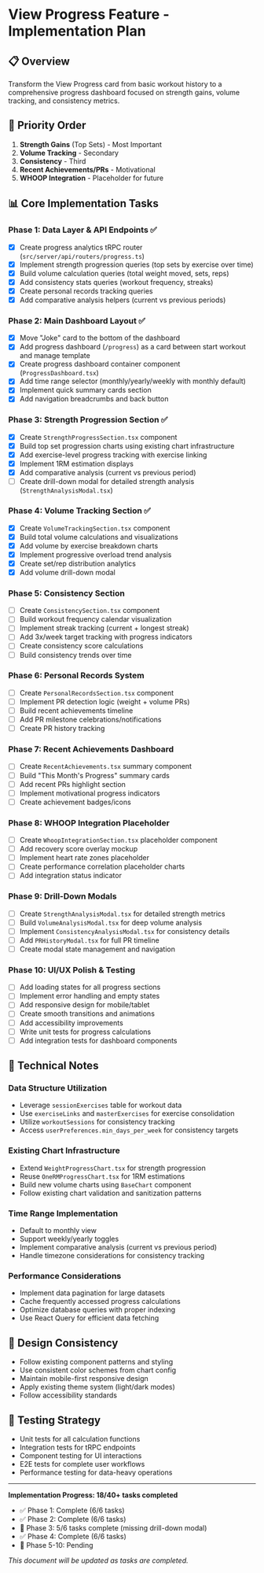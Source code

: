 # View Progress Feature - Implementation Plan

## 📋 Overview
Transform the View Progress card from basic workout history to a comprehensive progress dashboard focused on strength gains, volume tracking, and consistency metrics.

## 🎯 Priority Order
1. **Strength Gains** (Top Sets) - Most Important
2. **Volume Tracking** - Secondary 
3. **Consistency** - Third
4. **Recent Achievements/PRs** - Motivational
5. **WHOOP Integration** - Placeholder for future

## 📊 Core Implementation Tasks

### Phase 1: Data Layer & API Endpoints ✅
- [x] Create progress analytics tRPC router (`src/server/api/routers/progress.ts`)
- [x] Implement strength progression queries (top sets by exercise over time)
- [x] Build volume calculation queries (total weight moved, sets, reps)
- [x] Add consistency stats queries (workout frequency, streaks)
- [x] Create personal records tracking queries
- [x] Add comparative analysis helpers (current vs previous periods)

### Phase 2: Main Dashboard Layout ✅
- [x] Move "Joke" card to the bottom of the dashboard
- [x] Add progress dashboard (`/progress`) as a card between start workout and manage template
- [x] Create progress dashboard container component (`ProgressDashboard.tsx`)
- [x] Add time range selector (monthly/yearly/weekly with monthly default)
- [x] Implement quick summary cards section
- [x] Add navigation breadcrumbs and back button

### Phase 3: Strength Progression Section ✅
- [x] Create `StrengthProgressSection.tsx` component
- [x] Build top set progression charts using existing chart infrastructure
- [x] Add exercise-level progress tracking with exercise linking
- [x] Implement 1RM estimation displays
- [x] Add comparative analysis (current vs previous period)
- [ ] Create drill-down modal for detailed strength analysis (`StrengthAnalysisModal.tsx`)

### Phase 4: Volume Tracking Section ✅
- [x] Create `VolumeTrackingSection.tsx` component
- [x] Build total volume calculations and visualizations
- [x] Add volume by exercise breakdown charts
- [x] Implement progressive overload trend analysis
- [x] Create set/rep distribution analytics
- [x] Add volume drill-down modal

### Phase 5: Consistency Section
- [ ] Create `ConsistencySection.tsx` component  
- [ ] Build workout frequency calendar visualization
- [ ] Implement streak tracking (current + longest streak)
- [ ] Add 3x/week target tracking with progress indicators
- [ ] Create consistency score calculations
- [ ] Build consistency trends over time

### Phase 6: Personal Records System
- [ ] Create `PersonalRecordsSection.tsx` component
- [ ] Implement PR detection logic (weight + volume PRs)
- [ ] Build recent achievements timeline
- [ ] Add PR milestone celebrations/notifications
- [ ] Create PR history tracking

### Phase 7: Recent Achievements Dashboard
- [ ] Create `RecentAchievements.tsx` summary component
- [ ] Build "This Month's Progress" summary cards
- [ ] Add recent PRs highlight section  
- [ ] Implement motivational progress indicators
- [ ] Create achievement badges/icons

### Phase 8: WHOOP Integration Placeholder
- [ ] Create `WhoopIntegrationSection.tsx` placeholder component
- [ ] Add recovery score overlay mockup
- [ ] Implement heart rate zones placeholder
- [ ] Create performance correlation placeholder charts
- [ ] Add integration status indicator

### Phase 9: Drill-Down Modals
- [ ] Create `StrengthAnalysisModal.tsx` for detailed strength metrics
- [ ] Build `VolumeAnalysisModal.tsx` for deep volume analysis  
- [ ] Implement `ConsistencyAnalysisModal.tsx` for consistency details
- [ ] Add `PRHistoryModal.tsx` for full PR timeline
- [ ] Create modal state management and navigation

### Phase 10: UI/UX Polish & Testing
- [ ] Add loading states for all progress sections
- [ ] Implement error handling and empty states
- [ ] Add responsive design for mobile/tablet
- [ ] Create smooth transitions and animations
- [ ] Add accessibility improvements
- [ ] Write unit tests for progress calculations
- [ ] Add integration tests for dashboard components

## 🔧 Technical Notes

### Data Structure Utilization
- Leverage `sessionExercises` table for workout data
- Use `exerciseLinks` and `masterExercises` for exercise consolidation
- Utilize `workoutSessions` for consistency tracking
- Access `userPreferences.min_days_per_week` for consistency targets

### Existing Chart Infrastructure
- Extend `WeightProgressChart.tsx` for strength progression
- Reuse `OneRMProgressChart.tsx` for 1RM estimations  
- Build new volume charts using `BaseChart` component
- Follow existing chart validation and sanitization patterns

### Time Range Implementation
- Default to monthly view
- Support weekly/yearly toggles
- Implement comparative analysis (current vs previous period)
- Handle timezone considerations for consistency tracking

### Performance Considerations
- Implement data pagination for large datasets
- Cache frequently accessed progress calculations
- Optimize database queries with proper indexing
- Use React Query for efficient data fetching

## 🎨 Design Consistency
- Follow existing component patterns and styling
- Use consistent color schemes from chart config
- Maintain mobile-first responsive design
- Apply existing theme system (light/dark modes)
- Follow accessibility standards

## 🧪 Testing Strategy
- Unit tests for all calculation functions
- Integration tests for tRPC endpoints
- Component testing for UI interactions
- E2E tests for complete user workflows
- Performance testing for data-heavy operations

---



**Implementation Progress: 18/40+ tasks completed** 
- ✅ Phase 1: Complete (6/6 tasks)  
- ✅ Phase 2: Complete (6/6 tasks)
- 🔄 Phase 3: 5/6 tasks complete (missing drill-down modal)
- ✅ Phase 4: Complete (6/6 tasks)  
- 🔄 Phase 5-10: Pending

*This document will be updated as tasks are completed.*